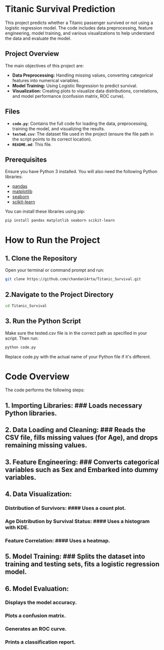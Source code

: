 # Titanic Survival Prediction

This project predicts whether a Titanic passenger survived or not using a logistic regression model. The code includes data preprocessing, feature engineering, model training, and various visualizations to help understand the data and evaluate the model.

## Project Overview

The main objectives of this project are:
- **Data Preprocessing:** Handling missing values, converting categorical features into numerical variables.
- **Model Training:** Using Logistic Regression to predict survival.
- **Visualization:** Creating plots to visualize data distributions, correlations, and model performance (confusion matrix, ROC curve).

## Files

- **`code.py`**: Contains the full code for loading the data, preprocessing, training the model, and visualizing the results.
- **`tested.csv`**: The dataset file used in the project (ensure the file path in the script points to its correct location).
- **`README.md`**: This file.

## Prerequisites

Ensure you have Python 3 installed. You will also need the following Python libraries:

- [pandas](https://pandas.pydata.org/)
- [matplotlib](https://matplotlib.org/)
- [seaborn](https://seaborn.pydata.org/)
- [scikit-learn](https://scikit-learn.org/stable/)

You can install these libraries using pip:

```bash
pip install pandas matplotlib seaborn scikit-learn
```

# How to Run the Project
## 1. Clone the Repository

Open your terminal or command prompt and run:

``` bash
git clone https://github.com/chandan14rta/Titanic_Survival.git
```

## 2.Navigate to the Project Directory

``` bash
cd Titanic_Survival
```
## 3. Run the Python Script

Make sure the tested.csv file is in the correct path as specified in your script. Then run:

```bash
python code.py
```
Replace code.py with the actual name of your Python file if it's different.

# Code Overview
The code performs the following steps:

## 1. Importing Libraries: ### Loads necessary Python libraries.
## 2. Data Loading and Cleaning: ### Reads the CSV file, fills missing values (for Age), and drops remaining missing values.
## 3. Feature Engineering: ### Converts categorical variables such as Sex and Embarked into dummy variables.
## 4. Data Visualization:
### Distribution of Survivors: #### Uses a count plot.
### Age Distribution by Survival Status: #### Uses a histogram with KDE.
### Feature Correlation: #### Uses a heatmap.
## 5. Model Training: ### Splits the dataset into training and testing sets, fits a logistic regression model.
## 6. Model Evaluation:
### Displays the model accuracy.
### Plots a confusion matrix.
### Generates an ROC curve.
### Prints a classification report.
